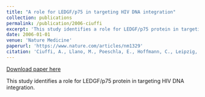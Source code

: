 ```yaml
---
title: "A role for LEDGF/p75 in targeting HIV DNA integration"
collection: publications
permalink: /publication/2006-ciuffi
excerpt: 'This study identifies a role for LEDGF/p75 protein in targeting HIV DNA integration.'
date: 2006-01-01
venue: 'Nature Medicine'
paperurl: 'https://www.nature.com/articles/nm1329'
citation: 'Ciuffi, A., Llano, M., Poeschla, E., Hoffmann, C., Leipzig, J., Shinn, P., Ecker, J.R., & Bushman, F.D. (2005). A role for LEDGF/p75 in targeting HIV DNA integration. Nature Medicine, 11(12), 1287-1289.'
---
```


[Download paper here](https://www.nature.com/articles/nm1329)

This study identifies a role for LEDGF/p75 protein in targeting HIV DNA integration.